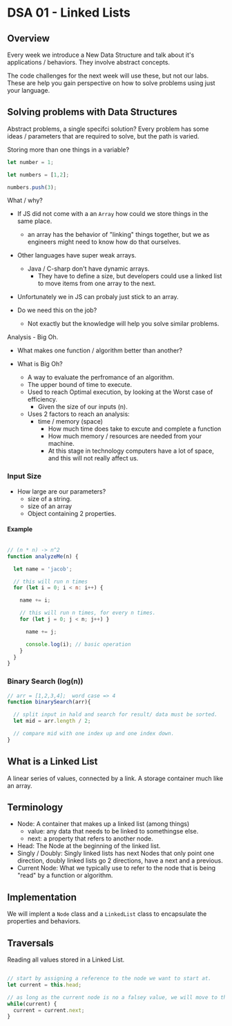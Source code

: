 # DSA 01 - Linked Lists

## Overview

Every week we introduce a New Data Structure and talk about it's applications / behaviors.  They involve abstract concepts.

The code challenges for the next week will use these, but not our labs.  These are help you gain perspective on how to solve problems using just your language.

## Solving problems with Data Structures

Abstract problems, a single specifci solution?  Every problem has some ideas / parameters that are required to solve, but the path is varied.

Storing more than one things in a variable?

```js
let number = 1;

let numbers = [1,2];

numbers.push(3);
```

What / why?

* If JS did not come with a an `Array` how could we store things in the same place.
  * an array has the behavior of "linking" things together, but we as engineers might need to know how do that ourselves.
* Other languages have super weak arrays.
  * Java / C-sharp don't have dynamic arrays.
    * They have to define a size, but developers could use a linked list to move items from one array to the next.
* Unfortunately we in JS can probaly just stick to an array.

* Do we need this on the job?
  * Not exactly but the knowledge will help you solve similar problems.

Analysis - Big Oh.
  
* What makes one function / algorithm better than another?

* What is Big Oh?
  * A way to evaluate the perfromance of an algorithm.
  * The upper bound of time to execute.
  * Used to reach Optimal execution, by looking at the Worst case of efficiency.
    * Given the size of our inputs (n).
  * Uses 2 factors to reach an analysis:
    * time / memory (space)
      * How much time does take to excute and complete a function
      * How much memory / resources are needed from your machine.
      * At this stage in technology computers have a lot of space, and this will not really affect us.

### Input Size

* How large are our parameters?
  * size of a string.
  * size of an array
  * Object containing 2 properties.

#### Example

```js

// (n * n) -> n^2
function analyzeMe(n) {

  let name = 'jacob';

  // this will run n times
  for (let i = 0; i < n: i++) {

    name += i;

    // this will run n times, for every n times.
    for (let j = 0; j < n; j++) }

      name += j;

      console.log(i); // basic operation
    }
  }
}

```

### Binary Search (log(n))

```js
// arr = [1,2,3,4];  word case => 4
function binarySearch(arr){

  // split input in hald and search for result/ data must be sorted.
  let mid = arr.length / 2;

  // compare mid with one index up and one index down.
}
```

## What is a Linked List

A linear series of values, connected by a link.  A storage container much like an array.

## Terminology

* Node: A container that makes up a linked list (among things)
  * value: any data that needs to be linked to somethingse else.
  * next: a property that refers to another node.
* Head: The Node at the beginning of the linked list.
* Singly / Doubly: Singly linked lists has next Nodes that only point one direction, doubly linked lists go 2 directions, have a next and a previous.
* Current Node: What we typically use to refer to the node that is being "read" by a function or algorithm.

## Implementation

We will implent a `Node` class and a `LinkedList` class to encapsulate the properties and behaviors.

## Traversals

Reading all values stored in a Linked List.

```js

// start by assigning a reference to the node we want to start at.
let current = this.head;

// as long as the current node is no a falsey value, we will move to the next node in the list.
while(current) {
  current = current.next;
}

```
